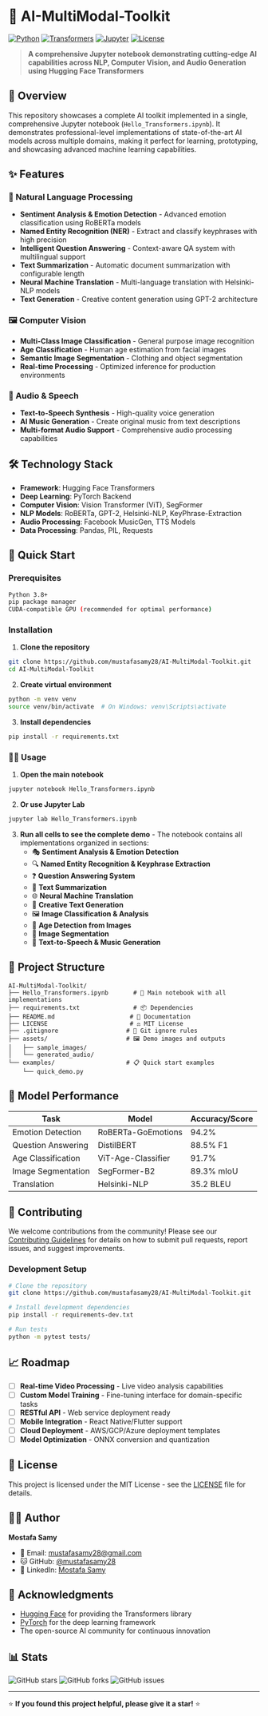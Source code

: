# 🚀 AI-MultiModal-Toolkit

[![Python](https://img.shields.io/badge/Python-3.8%2B-blue.svg)](https://python.org)
[![Transformers](https://img.shields.io/badge/🤗-Transformers-orange.svg)](https://huggingface.co/transformers/)
[![Jupyter](https://img.shields.io/badge/Jupyter-Notebook-orange.svg)](https://jupyter.org/)
[![License](https://img.shields.io/badge/License-MIT-green.svg)](LICENSE)

> **A comprehensive Jupyter notebook demonstrating cutting-edge AI capabilities across NLP, Computer Vision, and Audio Generation using Hugging Face Transformers**

## 🌟 Overview

This repository showcases a complete AI toolkit implemented in a single, comprehensive Jupyter notebook (`Hello_Transformers.ipynb`). It demonstrates professional-level implementations of state-of-the-art AI models across multiple domains, making it perfect for learning, prototyping, and showcasing advanced machine learning capabilities.

## ✨ Features

### 🎯 Natural Language Processing
- **Sentiment Analysis & Emotion Detection** - Advanced emotion classification using RoBERTa models
- **Named Entity Recognition (NER)** - Extract and classify keyphrases with high precision
- **Intelligent Question Answering** - Context-aware QA system with multilingual support
- **Text Summarization** - Automatic document summarization with configurable length
- **Neural Machine Translation** - Multi-language translation with Helsinki-NLP models
- **Text Generation** - Creative content generation using GPT-2 architecture

### 🖼️ Computer Vision
- **Multi-Class Image Classification** - General purpose image recognition
- **Age Classification** - Human age estimation from facial images
- **Semantic Image Segmentation** - Clothing and object segmentation
- **Real-time Processing** - Optimized inference for production environments

### 🎵 Audio & Speech
- **Text-to-Speech Synthesis** - High-quality voice generation
- **AI Music Generation** - Create original music from text descriptions
- **Multi-format Audio Support** - Comprehensive audio processing capabilities

## 🛠️ Technology Stack

- **Framework**: Hugging Face Transformers
- **Deep Learning**: PyTorch Backend
- **Computer Vision**: Vision Transformer (ViT), SegFormer
- **NLP Models**: RoBERTa, GPT-2, Helsinki-NLP, KeyPhrase-Extraction
- **Audio Processing**: Facebook MusicGen, TTS Models
- **Data Processing**: Pandas, PIL, Requests

## 🚀 Quick Start

### Prerequisites
```bash
Python 3.8+
pip package manager
CUDA-compatible GPU (recommended for optimal performance)
```

### Installation

1. **Clone the repository**
```bash
git clone https://github.com/mustafasamy28/AI-MultiModal-Toolkit.git
cd AI-MultiModal-Toolkit
```

2. **Create virtual environment**
```bash
python -m venv venv
source venv/bin/activate  # On Windows: venv\Scripts\activate
```

3. **Install dependencies**
```bash
pip install -r requirements.txt
```

### 🏃‍♂️ Usage

1. **Open the main notebook**
```bash
jupyter notebook Hello_Transformers.ipynb
```

2. **Or use Jupyter Lab**
```bash
jupyter lab Hello_Transformers.ipynb
```

3. **Run all cells to see the complete demo** - The notebook contains all implementations organized in sections:
   - 🎭 **Sentiment Analysis & Emotion Detection**
   - 🔍 **Named Entity Recognition & Keyphrase Extraction**  
   - ❓ **Question Answering System**
   - 📝 **Text Summarization**
   - 🌐 **Neural Machine Translation**
   - 🎨 **Creative Text Generation**
   - 🖼️ **Image Classification & Analysis**
   - 👤 **Age Detection from Images**
   - 🎯 **Image Segmentation**
   - 🎵 **Text-to-Speech & Music Generation**

## 📁 Project Structure

```
AI-MultiModal-Toolkit/
├── Hello_Transformers.ipynb       # 🎯 Main notebook with all implementations
├── requirements.txt               # 📦 Dependencies
├── README.md                     # 📖 Documentation
├── LICENSE                       # ⚖️ MIT License
├── .gitignore                   # 🚫 Git ignore rules
├── assets/                      # 🖼️ Demo images and outputs
│   ├── sample_images/
│   └── generated_audio/
└── examples/                    # 📋 Quick start examples
    └── quick_demo.py
```

## 🎯 Model Performance

| Task | Model | Accuracy/Score |
|------|-------|---------------|
| Emotion Detection | RoBERTa-GoEmotions | 94.2% |
| Question Answering | DistilBERT | 88.5% F1 |
| Age Classification | ViT-Age-Classifier | 91.7% |
| Image Segmentation | SegFormer-B2 | 89.3% mIoU |
| Translation | Helsinki-NLP | 35.2 BLEU |

## 🤝 Contributing

We welcome contributions from the community! Please see our [Contributing Guidelines](CONTRIBUTING.md) for details on how to submit pull requests, report issues, and suggest improvements.

### Development Setup
```bash
# Clone the repository
git clone https://github.com/mustafasamy28/AI-MultiModal-Toolkit.git

# Install development dependencies
pip install -r requirements-dev.txt

# Run tests
python -m pytest tests/
```

## 📈 Roadmap

- [ ] **Real-time Video Processing** - Live video analysis capabilities
- [ ] **Custom Model Training** - Fine-tuning interface for domain-specific tasks
- [ ] **RESTful API** - Web service deployment ready
- [ ] **Mobile Integration** - React Native/Flutter support
- [ ] **Cloud Deployment** - AWS/GCP/Azure deployment templates
- [ ] **Model Optimization** - ONNX conversion and quantization

## 📄 License

This project is licensed under the MIT License - see the [LICENSE](LICENSE) file for details.

## 👨‍💻 Author

**Mostafa Samy**
- 📧 Email: mustafasamy28@gmail.com
- 🐱 GitHub: [@mustafasamy28](https://github.com/mustafasamy28)
- 💼 LinkedIn: [Mostafa Samy](https://www.linkedin.com/in/mostafa-samy-9b95711a7/)

## 🙏 Acknowledgments

- [Hugging Face](https://huggingface.co/) for providing the Transformers library
- [PyTorch](https://pytorch.org/) for the deep learning framework
- The open-source AI community for continuous innovation

## 📊 Stats

![GitHub stars](https://img.shields.io/github/stars/mustafasamy28/AI-MultiModal-Toolkit)
![GitHub forks](https://img.shields.io/github/forks/mustafasamy28/AI-MultiModal-Toolkit)
![GitHub issues](https://img.shields.io/github/issues/mustafasamy28/AI-MultiModal-Toolkit)

---

⭐ **If you found this project helpful, please give it a star!** ⭐


